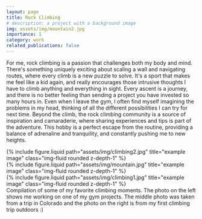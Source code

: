 ```yaml
---
layout: page
title: Rock Climbing
# description: a project with a background image
img: assets/img/mountain2.jpg
importance: 1
category: work
related_publications: false
---
```


For me, rock climbing is a passion that challenges both my body and mind. There's something uniquely exciting about scaling a wall and navigating routes, where every climb is a new puzzle to solve. It's a sport that makes me feel like a kid again, and really encourages those intrusive thoughts I have to climb anything and everything in sight. Every ascent is a journey, and there is no better feeling than sending a project you have invested so many hours in. Even when I leave the gym, I often find myself imagining the problems in my head, thinking of all the different possibilities I can try for next time. Beyond the climb, the rock climbing community is a source of inspiration and camaraderie, where sharing experiences and tips is part of the adventure. This hobby is a perfect escape from the routine, providing a balance of adrenaline and tranquility, and constantly pushing me to new heights.

<div class="row">
    <div class="col-sm mt-3 mt-md-0">
        {% include figure.liquid path="assets/img/climbing2.jpg" title="example image" class="img-fluid rounded z-depth-1" %}
    </div>
    <div class="col-sm mt-3 mt-md-0">
        {% include figure.liquid path="assets/img/mountain.jpg" title="example image" class="img-fluid rounded z-depth-1" %}
    </div>
    <div class="col-sm mt-3 mt-md-0">
        {% include figure.liquid path="assets/img/climbing1.jpg" title="example image" class="img-fluid rounded z-depth-1" %}
    </div>
</div>
<div class="caption">
    Compilation of some of my favorite climbing moments. The photo on the left shows me working on one of my gym projects. The middle photo was taken from a trip in Colorado and the photo on the right is from my first climbing trip outdoors :)
</div>